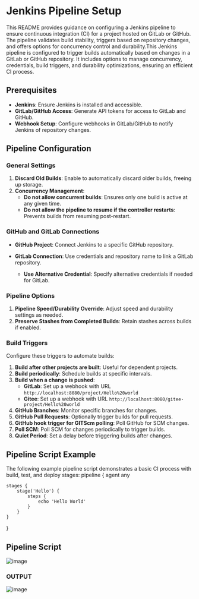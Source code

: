 # Jenkins Pipeline Setup

This README provides guidance on configuring a Jenkins pipeline to ensure continuous integration (CI) for a project hosted on GitLab or GitHub. The pipeline validates build stability, triggers based on repository changes, and offers options for concurrency control and durability.This Jenkins pipeline is configured to trigger builds automatically based on changes in a GitLab or GitHub repository. It includes options to manage concurrency, credentials, build triggers, and durability optimizations, ensuring an efficient CI process.

## Prerequisites

- **Jenkins**: Ensure Jenkins is installed and accessible.
- **GitLab/GitHub Access**: Generate API tokens for access to GitLab and GitHub.
- **Webhook Setup**: Configure webhooks in GitLab/GitHub to notify Jenkins of repository changes.

## Pipeline Configuration

### General Settings

1. **Discard Old Builds**: Enable to automatically discard older builds, freeing up storage.
2. **Concurrency Management**:
   - **Do not allow concurrent builds**: Ensures only one build is active at any given time.
   - **Do not allow the pipeline to resume if the controller restarts**: Prevents builds from resuming post-restart.

### GitHub and GitLab Connections

- **GitHub Project**: Connect Jenkins to a specific GitHub repository.
- **GitLab Connection**: Use credentials and repository name to link a GitLab repository.

   - **Use Alternative Credential**: Specify alternative credentials if needed for GitLab.

### Pipeline Options

1. **Pipeline Speed/Durability Override**: Adjust speed and durability settings as needed.
2. **Preserve Stashes from Completed Builds**: Retain stashes across builds if enabled.

### Build Triggers

Configure these triggers to automate builds:

1. **Build after other projects are built**: Useful for dependent projects.
2. **Build periodically**: Schedule builds at specific intervals.
3. **Build when a change is pushed**:
   - **GitLab**: Set up a webhook with URL `http://localhost:8080/project/Hello%20world`
   - **Gitee**: Set up a webhook with URL `http://localhost:8080/gitee-project/Hello%20world`
4. **GitHub Branches**: Monitor specific branches for changes.
5. **GitHub Pull Requests**: Optionally trigger builds for pull requests.
6. **GitHub hook trigger for GITScm polling**: Poll GitHub for SCM changes.
7. **Poll SCM**: Poll SCM for changes periodically to trigger builds.
8. **Quiet Period**: Set a delay before triggering builds after changes.



## Pipeline Script Example

The following example pipeline script demonstrates a basic CI process with build, test, and deploy stages:
pipeline {
    agent any

    stages {
        stage('Hello') {
            steps {
                echo 'Hello World'
            }
        }
    }
}



## Pipeline Script

![image](https://github.com/user-attachments/assets/b973100b-09a5-44e5-b9cf-3bbca2702d36)


### OUTPUT
![image](https://github.com/user-attachments/assets/3a60c568-c030-4eed-97da-14ce5fa9bf44)


